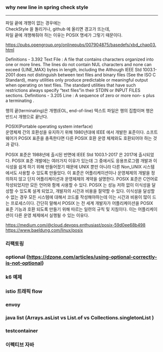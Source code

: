 
### why new line in spring check style
---

파일 끝에 개행이 없는 경우에는  
CheckStyle 을 돌리거나, github 에 올리면 경고가 뜨는데,  
파일 끝에 개행해줘야 하는 이유는 POSIX 명세가 그렇기 때문이다.  

https://pubs.opengroup.org/onlinepubs/007904875/basedefs/xbd_chap03.html

Definitions - 3.392 Text File : A file that contains characters organized into one or more lines. The lines do not contain NUL characters and none can exceed {LINE_MAX} bytes in length, including the Although IEEE Std 1003.1-2001 does not distinguish between text files and binary files (See the ISO C Standard), many utilities only produce predictable or meaningful output when operating on text files. The standard utilities that have such restrictions always specify “text files”in their STDIN or INPUT FILES sections.
Definitions - 3.205 Line : A sequence of zero or more non- s plus a terminating .

행의 끝(terminating)은 개행(EOL, end-of-line)
텍스트 파일은 행의 집합이며 행은 반드시 개행으로 끝난다.

POSIX(Portable operating system interface)  
운영체제 간의 호환성을 유지하기 위해 1980년대에 IEEE 에서 개발한 표준이다.
소프트웨어가 POSIX 표준을 충족한다면 다른 POSIX 호환 운영 체제와도 호환되어야 하는 것과 같다.

POSIX 표준은 1988년에 출시된 반면에 IEEE Std 1003.1-2017 은 2017에 출시되었다.
POSIX 표준 개발에는 여러가지 이유가 있는데 그 중에서도
응용프로그램 개발과 이식성을 쉽게 하기 위해 만들어졌기 때문에 UNIX 뿐만 아니라 다른 Non_UNIX 시스템에서도 사용할 수 있도록 만들었다.
이 표준은 어플리케이션이나 운영체제의 개발을 정의하지 않고 단지 어플리케이션과 운영체제의 계약을 설명한다.
POSIX 표준은 C언어로 작성되었지만 모든 언어와 함께 사용할 수 있다.
POSIX 는 성능 저하 없이 이식성을 달성할 수 있도록 설계 되었고, 개발자의 시간과 비용을 절약할 수 있다. 
이식성을 달성할 수 없는 경우 모든 시스템에 대해서 코드를 작성해야하는데 이는 시간과 비용이 많이 드는 프로세스이다.
간단히 말해서 POSIX 는 전 세계 개발자가 어플리케이션을 POSIX 표준 기능과 호환 되도록 만들기 위해 따르는 일련의 규칙 및 지침이다.
이는 어플리케이션이 다른 운영 체제에서 실행될 수 있는 이유다.

https://medium.com/@cloud.devops.enthusiast/posix-59d0ee68b498
https://www.baeldung.com/linux/posix



### 리팩토링

### optional (https://dzone.com/articles/using-optional-correctly-is-not-optional)

### k6 예제

### istio 트래픽 flow

### envoy

### java list (Arrays.asList vs List.of vs Collections.singletonList )

### testcontainer 

### 이펙티브 자바
